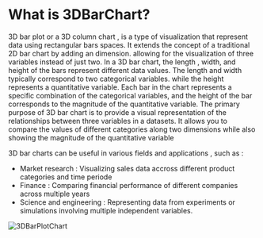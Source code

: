 # What is 3DBarChart?
3D bar plot or a 3D column chart , is a type of visualization that represent data using rectangular bars spaces. It extends the concept
of a traditional 2D bar chart by adding an dimension. allowing for the visualization of three variables instead of just two. In a 3D bar chart, the length , width, and height of the bars represent different data values. The length and width typically correspond to two categorical variables. while the height represents a quantitative variable. Each bar in the chart represents a specific combination of the categorical variables, and the height of the bar corresponds to the magnitude of the quantitative variable. 
The primary purpose of 3D bar chart is to provide a visual representation of the relationships between three variables in a datasets. It allows you to compare the values of different categories along two dimensions while also showing the magnitude of the quantitative variable

3D bar charts can be useful in various fields and applications , such as :
- Market research : Visualizing sales data accross different product categories and time periode
- Finance : Comparing financial performance of different companies across multiple years
- Science and engineering : Representing data from experiments or simulations involving multiple   independent variables.

![3DBarPlotChart](https://github.com/rifqanzalbina/matplotlib-Py/assets/124742008/8c0850d0-1b72-4e91-b29f-912b36533085)




